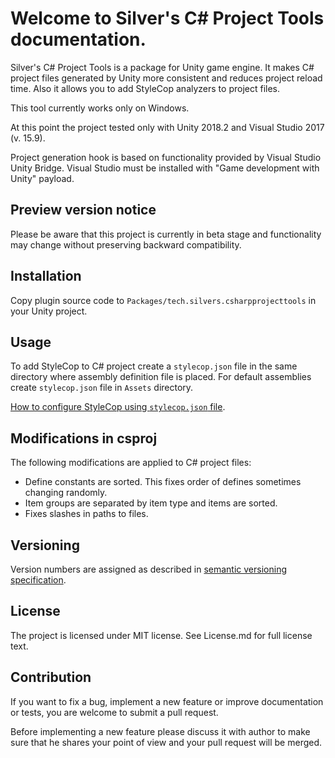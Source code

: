 # Welcome to Silver's C# Project Tools documentation.

Silver's C# Project Tools is a package for Unity game engine. It makes C# project
files generated by Unity more consistent and reduces project reload time.
Also it allows you to add StyleCop analyzers to project files.

This tool currently works only on Windows.

At this point the project tested only with Unity 2018.2 and Visual Studio 2017 (v. 15.9).

Project generation hook is based on functionality provided by Visual Studio Unity Bridge. Visual Studio must be installed with "Game development with Unity" payload.

## Preview version notice

Please be aware that this project is currently in beta stage and functionality may change without preserving
backward compatibility.

## Installation

Copy plugin source code to `Packages/tech.silvers.csharpprojecttools` in your Unity project.

## Usage

To add StyleCop to C# project create a `stylecop.json` file in the same directory where assembly definition file is placed. For default assemblies create `stylecop.json` file in `Assets` directory.

[How to configure StyleCop using `stylecop.json` file](https://github.com/DotNetAnalyzers/StyleCopAnalyzers/blob/master/documentation/Configuration.md).

## Modifications in csproj

The following modifications are applied to C# project files:
* Define constants are sorted. This fixes order of defines sometimes changing randomly.
* Item groups are separated by item type and items are sorted.
* Fixes slashes in paths to files.

## Versioning

Version numbers are assigned as described in [semantic versioning specification](https://semver.org/).

## License

The project is licensed under MIT license. See License.md for full license text.

## Contribution

If you want to fix a bug, implement a new feature or improve documentation or tests,
you are welcome to submit a pull request.

Before implementing a new feature please discuss it with author to make sure that he
shares your point of view and your pull request will be merged.
